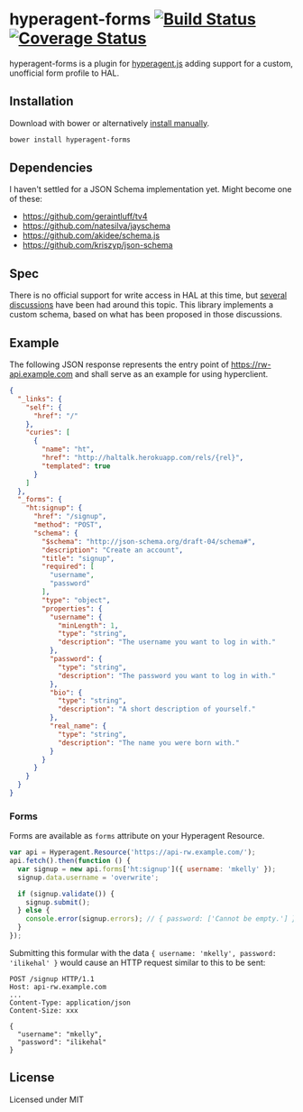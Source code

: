 # hyperagent-forms [![Build Status](https://secure.travis-ci.org/weluse/hyperagent-forms.png?branch=master)](https://travis-ci.org/weluse/hyperagent-forms) [![Coverage Status](https://coveralls.io/repos/weluse/hyperagent-forms/badge.png?branch=master)](https://coveralls.io/r/weluse/hyperagent?branch=master)

hyperagent-forms is a plugin for [hyperagent.js](http://weluse.github.io/hyperagent)
adding support for a custom, unofficial form profile to HAL.

## Installation

Download with bower or alternatively
[install manually](http://weluse.github.io/hyperagent-forms/install/).

```bash
bower install hyperagent-forms
```

## Dependencies

I haven't settled for a JSON Schema implementation yet. Might become one of these:

- https://github.com/geraintluff/tv4
- https://github.com/natesilva/jayschema
- https://github.com/akidee/schema.js
- https://github.com/kriszyp/json-schema

## Spec

There is no official support for write access in HAL at this time, but [several
discussions](https://groups.google.com/forum/#!topic/hal-discuss/mi7qwK18gfw)
have been had around this topic. This library implements a custom schema, based
on what has been proposed in those discussions.

## Example

The following JSON response represents the entry point of
https://rw-api.example.com and shall serve as an example for using hyperclient.

```json
{
  "_links": {
    "self": {
      "href": "/"
    },
    "curies": [
      {
        "name": "ht",
        "href": "http://haltalk.herokuapp.com/rels/{rel}",
        "templated": true
      }
    ]
  },
  "_forms": {
    "ht:signup": {
      "href": "/signup",
      "method": "POST",
      "schema": {
        "$schema": "http://json-schema.org/draft-04/schema#",
        "description": "Create an account",
        "title": "signup",
        "required": [
          "username",
          "password"
        ],
        "type": "object",
        "properties": {
          "username": {
            "minLength": 1,
            "type": "string",
            "description": "The username you want to log in with."
          },
          "password": {
            "type": "string",
            "description": "The password you want to log in with."
          },
          "bio": {
            "type": "string",
            "description": "A short description of yourself."
          },
          "real_name": {
            "type": "string",
            "description": "The name you were born with."
          }
        }
      }
    }
  }
}
```

### Forms

Forms are available as `forms` attribute on your Hyperagent Resource.

```javascript
var api = Hyperagent.Resource('https://api-rw.example.com/');
api.fetch().then(function () {
  var signup = new api.forms['ht:signup']({ username: 'mkelly' });
  signup.data.username = 'overwrite';

  if (signup.validate()) {
    signup.submit();
  } else {
    console.error(signup.errors); // { password: ['Cannot be empty.'] }
  }
});
```

Submitting this formular with the data `{ username: 'mkelly', password:
'ilikehal' }` would cause an HTTP request similar to this to be sent:

```http
POST /signup HTTP/1.1
Host: api-rw.example.com
...
Content-Type: application/json
Content-Size: xxx

{
  "username": "mkelly",
  "password": "ilikehal"
}
```

## License

Licensed under MIT
